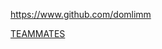 
<!-- Give link to your github home page -->
<span id="github">https://www.github.com/domlimm</span>

<!-- Give your internal and external projects related to the module -->
<span id="projects">[TEAMMATES](https://github.com/TEAMMATES/teammates)</span>